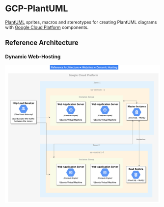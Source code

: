 # GCP-PlantUML
[PlantUML](https://plantuml.com) sprites, macros and stereotypes for creating PlantUML diagrams with [Google Cloud Platform](https://cloud.google.com) components.

## Reference Architecture

### Dynamic Web-Hosting
![](out/Samples/Dynamic-Hosting/Dynamic-Hosting.png)
